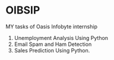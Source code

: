 # OIBSIP

MY tasks of Oasis Infobyte internship
1. Unemployment Analysis Using Python
2. Email Spam and Ham Detection
3. Sales Prediction Using Python.

